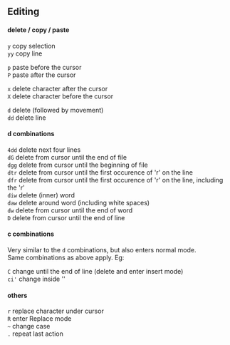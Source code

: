 ## Editing

#### delete / copy / paste

`y`  copy selection  
`yy` copy line  

`p`  paste before the cursor  
`P`  paste after the cursor  

`x`  delete character after the cursor  
`X`  delete character before the cursor  

`d`  delete (followed by movement)  
`dd` delete line  

#### d combinations

`4dd` delete next four lines  
`dG`  delete from cursor until the end of file  
`dgg` delete from cursor until the beginning of file  
`dtr` delete from cursor until the first occurence of 'r' on the line  
`dfr` delete from cursor until the first occurence of 'r' on the line, including the 'r'  
`diw` delete (inner) word  
`daw` delete around word (including white spaces)  
`dw`  delete from cursor until the end of word  
`D`   delete from cursor until the end of line

#### c combinations

Very similar to the `d` combinations, but also enters normal mode.  
Same combinations as above apply. Eg:    

`C`   change until the end of line (delete and enter insert mode)  
`ci'` change inside ''  

#### others

`r` replace character under cursor  
`R` enter Replace mode  
`~` change case  
`.` repeat last action  

